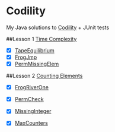 Codility
========

My Java solutions to [Codility](https://codility.com/programmers/lessons/) + JUnit tests

##Lesson 1 [Time Complexity](https://codility.com/programmers/lessons/1)
- [x] [TapeEquilibrium](https://github.com/adrian-macuc/Codility/blob/master/src/main/lessons/lesson_1/TapeEquilibrium.java)
- [x] [FrogJmp](https://github.com/adrian-macuc/Codility/blob/master/src/main/lessons/lesson_1/FrogImp.java)
- [x] [PermMissingElem](https://github.com/adrian-macuc/Codility/blob/master/src/main/lessons/lesson_1/PermMissingElem.java)

##Lesson 2 [Counting Elements](https://codility.com/programmers/lessons/2)
- [x] [FrogRiverOne](https://github.com/adrian-macuc/Codility/blob/master/src/main/lessons/lesson_2/FrogRiverOne.java)
- [x] [PermCheck](https://github.com/adrian-macuc/Codility/blob/master/src/main/lessons/lesson_2/PermCheck.java)
- [x] [MissingInteger](https://github.com/adrian-macuc/Codility/blob/master/src/main/lessons/lesson_2/MissingInteger.java)
- [x] [MaxCounters](https://github.com/adrian-macuc/Codility/blob/master/src/main/lessons/lesson_2/MaxCounters.java)



